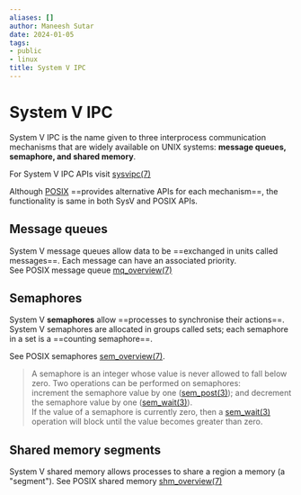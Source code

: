 ```yaml
---
aliases: []
author: Maneesh Sutar
date: 2024-01-05
tags:
- public
- linux
title: System V IPC
---
```


# System V IPC

System V IPC is the name given to three interprocess communication mechanisms that are widely available on UNIX systems: **message queues, semaphore, and shared memory**.

For System V IPC APIs visit [sysvipc(7)](https://man7.org/linux/man-pages/man7/sysvipc.7.html)

Although [POSIX](POSIX.md) ==provides alternative APIs for each mechanism==, the functionality is same in both SysV and POSIX APIs.

## Message queues

System V message queues allow data to be ==exchanged in units called messages==. Each message can have an associated priority.  
See POSIX message queue [mq_overview(7)](https://man7.org/linux/man-pages/man7/mq_overview.7.html)

## Semaphores

System V **semaphores** allow ==processes to synchronise their actions==. System V semaphores are allocated in groups called sets; each semaphore in a set is a ==counting semaphore==.

See POSIX semaphores [sem_overview(7)](https://man7.org/linux/man-pages/man7/sem_overview.7.html).

 > 
 > A semaphore is an integer whose value is never allowed to fall below zero.  Two operations can be performed on semaphores:  
 > increment the semaphore value by one ([sem_post(3)](https://man7.org/linux/man-pages/man3/sem_post.3.html)); and decrement the semaphore value by one ([sem_wait(3)](https://man7.org/linux/man-pages/man3/sem_wait.3.html)).  
 > If the value of a semaphore is currently zero, then a [sem_wait(3)](https://man7.org/linux/man-pages/man3/sem_wait.3.html) operation will block until the value becomes greater than zero.

## Shared memory segments

System V shared memory allows processes to share a region a  memory (a "segment"). See POSIX shared memory [shm_overview(7)](https://man7.org/linux/man-pages/man7/shm_overview.7.html)
